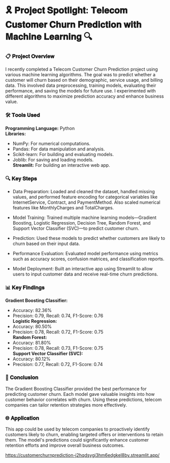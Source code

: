 # 🎗️ 𝐏𝐫𝐨𝐣𝐞𝐜𝐭 𝐒𝐩𝐨𝐭𝐥𝐢𝐠𝐡𝐭: 𝐓𝐞𝐥𝐞𝐜𝐨𝐦 𝐂𝐮𝐬𝐭𝐨𝐦𝐞𝐫 𝐂𝐡𝐮𝐫𝐧 𝐏𝐫𝐞𝐝𝐢𝐜𝐭𝐢𝐨𝐧 𝐰𝐢𝐭𝐡 𝐌𝐚𝐜𝐡𝐢𝐧𝐞 𝐋𝐞𝐚𝐫𝐧𝐢𝐧𝐠 🔍

### 📋 𝐏𝐫𝐨𝐣𝐞𝐜𝐭 𝐎𝐯𝐞𝐫𝐯𝐢𝐞𝐰

I recently completed a Telecom Customer Churn Prediction project using various machine learning algorithms. The goal was to predict whether a customer will churn based on their demographic, service usage, and billing data. This involved data preprocessing, training models, evaluating their performance, and saving the models for future use. I experimented with different algorithms to maximize prediction accuracy and enhance business value.

### 🛠️ 𝐓𝐨𝐨𝐥𝐬 𝐔𝐬𝐞𝐝

**Programming Language:** Python <br>
**Libraries:** <br>
* NumPy: For numerical computations.<br>
* Pandas: For data manipulation and analysis.<br>
* Scikit-learn: For building and evaluating models.<br>
* Joblib: For saving and loading models.<br>
**Streamlit:** For building an interactive web app.<br>

### 🔍 𝐊𝐞𝐲 𝐒𝐭𝐞𝐩𝐬

* Data Preparation: Loaded and cleaned the dataset, handled missing values, and performed feature encoding for categorical variables like InternetService, Contract, and PaymentMethod. Also scaled numerical features like MonthlyCharges and TotalCharges.<br>

* Model Training: Trained multiple machine learning models—Gradient Boosting, Logistic Regression, Decision Tree, Random Forest, and Support Vector Classifier (SVC)—to predict customer churn.<br>

* Prediction: Used these models to predict whether customers are likely to churn based on their input data.<br>

* Performance Evaluation: Evaluated model performance using metrics such as accuracy scores, confusion matrices, and classification reports.<br>

* Model Deployment: Built an interactive app using Streamlit to allow users to input customer data and receive real-time churn predictions.<br>

### 📊 𝐊𝐞𝐲 𝐅𝐢𝐧𝐝𝐢𝐧𝐠𝐬

**Gradient Boosting Classifier:** <br>
* Accuracy: 82.36%<br>
* Precision: 0.79, Recall: 0.74, F1-Score: 0.76<br>
**Logistic Regression:** <br>
* Accuracy: 80.50%<br>
* Precision: 0.78, Recall: 0.72, F1-Score: 0.75<br>
**Random Forest:** <br>
* Accuracy: 81.80%<br>
* Precision: 0.78, Recall: 0.73, F1-Score: 0.75<br>
**Support Vector Classifier (SVC):** <br>
* Accuracy: 80.12%<br>
* Precision: 0.77, Recall: 0.72, F1-Score: 0.74<br>

### 🏁 𝐂𝐨𝐧𝐜𝐥𝐮𝐬𝐢𝐨𝐧

The Gradient Boosting Classifier provided the best performance for predicting customer churn. Each model gave valuable insights into how customer behavior correlates with churn. Using these predictions, telecom companies can tailor retention strategies more effectively.

### 🌐 𝐀𝐩𝐩𝐥𝐢𝐜𝐚𝐭𝐢𝐨𝐧

This app could be used by telecom companies to proactively identify customers likely to churn, enabling targeted offers or interventions to retain them. The model's predictions could significantly enhance customer retention efforts and improve overall business outcomes.

https://customerchurnprediction-j2hqdsygi3hm6edgkel8by.streamlit.app/
